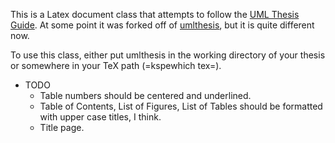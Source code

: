 This is a Latex document class that attempts to follow the [UML Thesis Guide](https://www.uml.edu/registrar/docs/thesis_guide.pdf "UML Thesis Guide"). At some point it was forked off of [umlthesis](https://github.com/engaging-computing/umlthesis "msherman's umlthesis"), but it is quite different now.

To use this class, either put umlthesis in the working directory of your thesis or somewhere in your TeX path (=kspewhich tex=).

  * TODO
	- Table numbers should be centered and underlined.
	- Table of Contents, List of Figures, List of Tables should be formatted with upper case titles, I think.
	- Title page.
